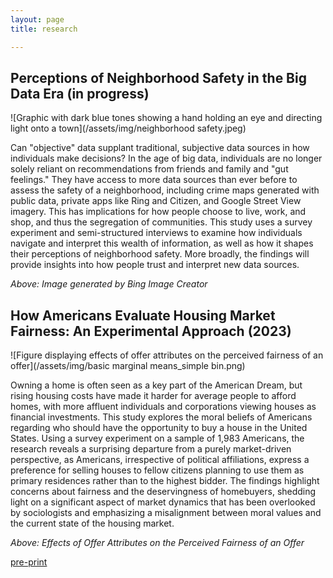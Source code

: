```yaml
---
layout: page
title: research

---
```


## Perceptions of Neighborhood Safety in the Big Data Era (in progress)

![Graphic with dark blue tones showing a hand holding an eye and directing light onto a town](/assets/img/neighborhood safety.jpeg)

Can "objective" data supplant traditional, subjective data sources in how individuals make decisions? In the age of big data, individuals are no longer solely reliant on recommendations from friends and family and "gut feelings." They have access to more data sources than ever before to assess the safety of a neighborhood, including crime maps generated with public data, private apps like Ring and Citizen, and Google Street View imagery. This has implications for how people choose to live, work, and shop, and thus the segregation of communities. This study uses a survey experiment and semi-structured interviews to examine how individuals navigate and interpret this wealth of information, as well as how it shapes their perceptions of neighborhood safety. More broadly, the findings will provide insights into how people trust and interpret new data sources.

_Above: Image generated by Bing Image Creator_

## How Americans Evaluate Housing Market Fairness: An Experimental Approach (2023)

![Figure displaying effects of offer attributes on the perceived fairness of an offer](/assets/img/basic marginal means_simple bin.png)

Owning a home is often seen as a key part of the American Dream, but rising housing costs have made it harder for average people to afford homes, with more affluent individuals and corporations viewing houses as financial investments. This study explores the moral beliefs of Americans regarding who should have the opportunity to buy a house in the United States. Using a survey experiment on a sample of 1,983 Americans, the research reveals a surprising departure from a purely market-driven perspective, as Americans, irrespective of political affiliations, express a preference for selling houses to fellow citizens planning to use them as primary residences rather than to the highest bidder. The findings highlight concerns about fairness and the deservingness of homebuyers, shedding light on a significant aspect of market dynamics that has been overlooked by sociologists and emphasizing a misalignment between moral values and the current state of the housing market.

_Above: Effects of Offer Attributes on the Perceived Fairness of an Offer_

[pre-print](https://osf.io/preprints/osf/47ux9)







